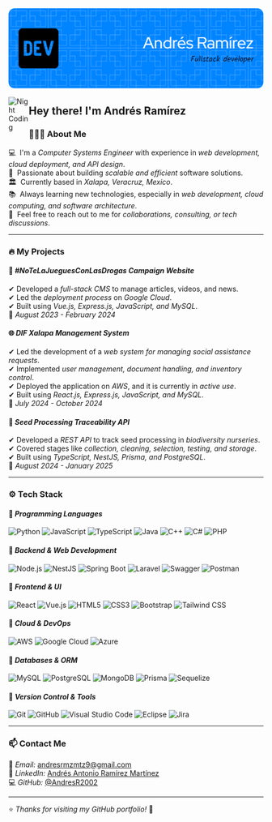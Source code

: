 <div align="center">
  <img src="./header.png" alt="Header" />
</div>

<img alt="Night Coding" src="./assets/Hand%20Wave.gif" width='40' align="left"/><h2 align="left">Hey there! I'm Andrés Ramírez</h2>

### 👨🏻‍💻 About Me

💻 &nbsp;I'm a *Computer Systems Engineer* with experience in *web development, cloud deployment, and API design*.  
🚀 &nbsp;Passionate about building *scalable and efficient* software solutions.  
🏛 &nbsp;Currently based in *Xalapa, Veracruz, Mexico*.  
📚 &nbsp;Always learning new technologies, especially in *web development, cloud computing, and software architecture*.  
💬 &nbsp;Feel free to reach out to me for *collaborations, consulting, or tech discussions*.  

---

### 🔥 My Projects

#### 🚀 *#NoTeLaJueguesConLasDrogas Campaign Website*  
✔ Developed a *full-stack CMS* to manage articles, videos, and news.  
✔ Led the *deployment process* on *Google Cloud*.  
✔ Built using *Vue.js, Express.js, JavaScript, and MySQL*.  
📅 *August 2023 - February 2024*  

#### 🌐 *DIF Xalapa Management System*  
✔ Led the development of a *web system for managing social assistance requests*.  
✔ Implemented *user management, document handling, and inventory control*.  
✔ Deployed the application on *AWS*, and it is currently in *active use*.  
✔ Built using *React.js, Express.js, JavaScript, and MySQL*.  
📅 *July 2024 - October 2024*  

#### 🌱 *Seed Processing Traceability API*  
✔ Developed a *REST API* to track seed processing in *biodiversity nurseries*.  
✔ Covered stages like *collection, cleaning, selection, testing, and storage*.  
✔ Built using *TypeScript, NestJS, Prisma, and PostgreSQL*.  
📅 *August 2024 - January 2025*  

---

### ⚙ Tech Stack

#### 🔹 *Programming Languages*  
![Python](https://img.shields.io/badge/python-3670A0?style=for-the-badge&logo=python&logoColor=ffdd54)
![JavaScript](https://img.shields.io/badge/javascript-%23323330.svg?style=for-the-badge&logo=javascript&logoColor=%23F7DF1E)
![TypeScript](https://img.shields.io/badge/TypeScript-%23007ACC.svg?style=for-the-badge&logo=typescript&logoColor=white)
![Java](https://img.shields.io/badge/java-%23ED8B00.svg?style=for-the-badge&logo=java&logoColor=white)
![C++](https://img.shields.io/badge/c++-%2300599C.svg?style=for-the-badge&logo=c%2B%2B&logoColor=white)
![C#](https://img.shields.io/badge/c%23-%23239120.svg?style=for-the-badge&logo=csharp&logoColor=white)
![PHP](https://img.shields.io/badge/PHP-%23777BB4.svg?style=for-the-badge&logo=php&logoColor=white)

#### 🔹 *Backend & Web Development*  
![Node.js](https://img.shields.io/badge/node.js-6DA55F?style=for-the-badge&logo=node.js&logoColor=white)
![NestJS](https://img.shields.io/badge/nestjs-%23E0234E.svg?style=for-the-badge&logo=nestjs&logoColor=white)
![Spring Boot](https://img.shields.io/badge/springboot-%236DB33F.svg?style=for-the-badge&logo=spring&logoColor=white)
![Laravel](https://img.shields.io/badge/Laravel-%23FF2D20.svg?style=for-the-badge&logo=laravel&logoColor=white)
![Swagger](https://img.shields.io/badge/-Swagger-%23Clojure?style=for-the-badge&logo=swagger&logoColor=white)
![Postman](https://img.shields.io/badge/Postman-FF6C37?style=for-the-badge&logo=postman&logoColor=white)

#### 🔹 *Frontend & UI*  
![React](https://img.shields.io/badge/react-%2320232a.svg?style=for-the-badge&logo=react&logoColor=%2361DAFB)
![Vue.js](https://img.shields.io/badge/vuejs-%2335495e.svg?style=for-the-badge&logo=vuedotjs&logoColor=%234FC08D)
![HTML5](https://img.shields.io/badge/html5-%23E34F26.svg?style=for-the-badge&logo=html5&logoColor=white)
![CSS3](https://img.shields.io/badge/css3-%231572B6.svg?style=for-the-badge&logo=css3&logoColor=white)
![Bootstrap](https://img.shields.io/badge/bootstrap-%23563D7C.svg?style=for-the-badge&logo=bootstrap&logoColor=white)
![Tailwind CSS](https://img.shields.io/badge/TailwindCSS-%2338B2AC.svg?style=for-the-badge&logo=tailwind-css&logoColor=white)

#### 🔹 *Cloud & DevOps*  
![AWS](https://img.shields.io/badge/AWS-%23FF9900.svg?style=for-the-badge&logo=amazon-aws&logoColor=white)
![Google Cloud](https://img.shields.io/badge/GoogleCloud-%234285F4.svg?style=for-the-badge&logo=google-cloud&logoColor=white)
![Azure](https://img.shields.io/badge/Azure-%230072C6.svg?style=for-the-badge&logo=microsoft-azure&logoColor=white)

#### 🔹 *Databases & ORM*  
![MySQL](https://img.shields.io/badge/mysql-%2300f.svg?style=for-the-badge&logo=mysql&logoColor=white)
![PostgreSQL](https://img.shields.io/badge/PostgreSQL-%23316192.svg?style=for-the-badge&logo=postgresql&logoColor=white)
![MongoDB](https://img.shields.io/badge/MongoDB-%234ea94b.svg?style=for-the-badge&logo=mongodb&logoColor=white)
![Prisma](https://img.shields.io/badge/Prisma-%232D3748.svg?style=for-the-badge&logo=prisma&logoColor=white)
![Sequelize](https://img.shields.io/badge/Sequelize-52B0E7?style=for-the-badge&logo=sequelize&logoColor=white)

#### 🔹 *Version Control & Tools*  
![Git](https://img.shields.io/badge/git-%23F05033.svg?style=for-the-badge&logo=git&logoColor=white)
![GitHub](https://img.shields.io/badge/github-%23121011.svg?style=for-the-badge&logo=github&logoColor=white)
![Visual Studio Code](https://img.shields.io/badge/Visual%20Studio%20Code-0078d7.svg?style=for-the-badge&logo=visual-studio-code&logoColor=white)
![Eclipse](https://img.shields.io/badge/Eclipse-FE7A16.svg?style=for-the-badge&logo=Eclipse&logoColor=white)
![Jira](https://img.shields.io/badge/jira-%230A0FFF.svg?style=for-the-badge&logo=jira&logoColor=white)

---

### 📫 Contact Me  

📧 *Email:* andresrmzmtz9@gmail.com  
🔗 *LinkedIn:* [Andrés Antonio Ramírez Martínez](https://www.linkedin.com/in/andres-antonio-ramirez-martinez-17292b303)  
💻 *GitHub:* [@AndresR2002](https://github.com/AndresR2002)  

---

⭐ *Thanks for visiting my GitHub portfolio!* 🚀  
